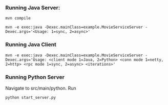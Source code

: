 ### Running Java Server:

```
mvn compile
```
```
mvn -e exec:java -Dexec.mainClass=example.MovieServiceServer -Dexec.args='<Usage: 1=sync, 2=async>'
```

### Running Java Client

```
mvn -e exec:java -Dexec.mainClass=example.MovieServiceServer -Dexec.args='Usage: <client mode 1=Java, 2=Python> <conn mode 1=netty, 2=http> <rpc mode 1=sync, 2=async> <iterations>'
```

### Running Python Server

Navigate to src/main/python. Run
```
python start_server.py
```